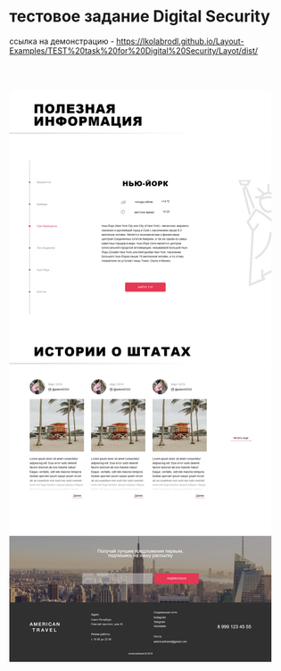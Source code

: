 # тестовое задание Digital Security
ссылка на демонстрацию - https://lkolabrodl.github.io/Layout-Examples/TEST%20task%20for%20Digital%20Security/Layot/dist/

<br>
<br>

![Alt text](https://raw.githubusercontent.com/lKolabrodl/Layout-Examples/master/TEST%20task%20for%20Digital%20Security/Screenshot_1.png)

